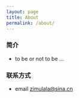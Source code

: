 ```yaml
---
layout: page
title: About
permalink: /about/
---
```


### 简介
* to be or not to be ...

### 联系方式

* email zimulala@sina.cn

